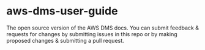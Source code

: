 # aws-dms-user-guide
The open source version of the AWS DMS docs. You can submit feedback &amp; requests for changes by submitting issues in this repo or by making proposed changes &amp; submitting a pull request.
